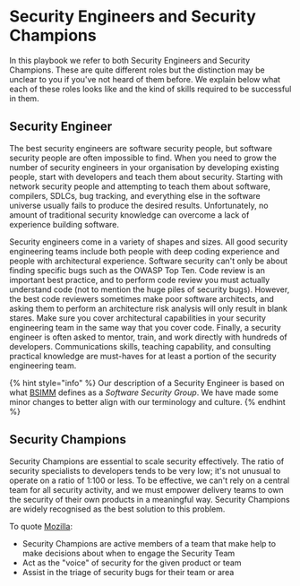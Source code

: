 # Security Engineers and Security Champions

In this playbook we refer to both Security Engineers and Security Champions. These are quite different roles but the distinction may be unclear to you if you've not heard of them before. We explain below what each of these roles looks like and the kind of skills required to be successful in them.

## Security Engineer

The best security engineers are software security people, but software security people are often impossible to find. When you need to grow the number of security engineers in your organisation by developing existing people, start with developers and teach them about security. Starting with network security people and attempting to teach them about software, compilers, SDLCs, bug tracking, and everything else in the software universe usually fails to produce the desired results. Unfortunately, no amount of traditional security knowledge can overcome a lack of experience building software.

Security engineers come in a variety of shapes and sizes. All good security engineering teams include both people with deep coding experience and people with architectural experience. Software security can't only be about finding specific bugs such as the OWASP Top Ten. Code review is an important best practice, and to perform code review you must actually understand code \(not to mention the huge piles of security bugs\). However, the best code reviewers sometimes make poor software architects, and asking them to perform an architecture risk analysis will only result in blank stares. Make sure you cover architectural capabilities in your security engineering team in the same way that you cover code. Finally, a security engineer is often asked to mentor, train, and work directly with hundreds of developers. Communications skills, teaching capability, and consulting practical knowledge are must-haves for at least a portion of the security engineering team.

{% hint style="info" %}
Our description of a Security Engineer is based on what [BSIMM](https://www.bsimm.com/) defines as a _Software Security Group_. We have made some minor changes to better align with our terminology and culture.
{% endhint %}

## Security Champions

Security Champions are essential to scale security effectively. The ratio of security specialists to developers tends to be very low; it's not unusual to operate on a ratio of 1:100 or less. To be effective, we can't rely on a central team for all security activity, and we must empower delivery teams to own the security of their own products in a meaningful way. Security Champions are widely recognised as the best solution to this problem.

To quote [Mozilla](https://wiki.mozilla.org/Security/Champions):

* Security Champions are active members of a team that make help to make decisions about when to engage the Security Team
* Act as the "voice" of security for the given product or team
* Assist in the triage of security bugs for their team or area
